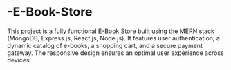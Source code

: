 # -E-Book-Store
This project is a fully functional E-Book Store built using the MERN stack (MongoDB, Express.js, React.js, Node.js). It features user authentication, a dynamic catalog of e-books, a shopping cart, and a secure payment gateway. The responsive design ensures an optimal user experience across devices.
